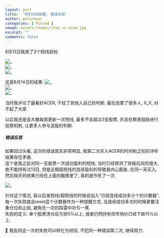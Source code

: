 ```yaml
---
layout: post
title:  "8月14日踩雷, 错误总结"
author: polarbear
categories: [ Pinned ]
image: assets/images/step_on_mine.jpg
excerpt: ""
comments: false
---
```


8月13日我发了3个短线目标:

![_]({{site.baseurl}}/assets/images/IMG_2696.jpg)    
![_]({{site.baseurl}}/assets/images/IMG_2697.jpg)   
![_]({{site.baseurl}}/assets/images/IMG_2698.jpg)   

这是8月14日的结果:
![_]({{site.baseurl}}/assets/images/IMG_2686.jpg)    
![_]({{site.baseurl}}/assets/images/IMG_2684.jpg)   
![_]({{site.baseurl}}/assets/images/IMG_2685.jpg)   

当时我评论了最看好ACER, 干扰了其他人自己的判断, 最后连累了很多人, X_X, 对不起了大家.   

以后我还是会大概每周更新一次短线, 最多不会超过3支股票, 并且在群里鼓励进行投票机制, 让更多人参与选股的判断.

##### 错误反思

如果回过头看, 这次的错误其实非常明显, 我第二次买入ACER的时间和之前的评析结果存在矛盾.    
这个是我之前对同一支股票一次成功盈利的短线, 当时已经预测了财报后风险很大, 绝不能持有过13日, 但是近期超短线的连续盈利的导致我内心膨胀, 在同一天买入, 然后隔天的结果已经在上面的截图里了, 真的是作死了一次.

![_]({{site.baseurl}}/assets/images/IMG_2477.jpg)  

针对这个情况, 我以后发短线/超短线的时候会加入“已经连续成功多少个的计数器”, 每一次失败就会reset这个计数器作为一种提醒方式, 当连续成功多次的时候更要注重仓位和止损, 避免在一次的踩雷中功亏一篑.     
失败的定义: 单个股票清仓后亏损5%以上, 或者仍然持有但市场价已经下跌15%以上.

💪 我会将这一次的失败可以转化为经验, 不犯同一种错误第二次, 继续努力.

 